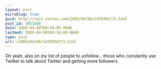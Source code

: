 ```yaml
---
layout: post
microblog: true
guid: http://twit.vmstan.com/2009/04/08/1476956772.html
post_id: 3051800
date: 2009-04-08T08:50:09-0600
lastmod: 2009-04-08T08:50:09-0600
type: post
url: /2009/04/08/1476956772.html
---
```

Oh yeah, also on my list of people to unfollow... those who constantly use Twitter to talk about Twitter and getting more followers.
